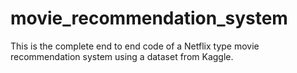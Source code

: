 # movie_recommendation_system
This is the complete end to end code of a Netflix type movie recommendation system using a dataset from Kaggle.
